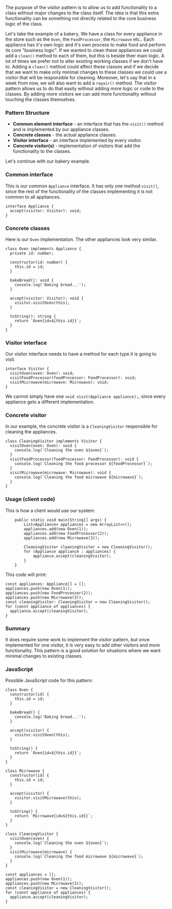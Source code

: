The purpose of the visitor pattern is to allow us to add functionality to a class without major changes to the class itself.
The idea is that this extra functionality can be something not directly related to the core business logic of the class.

Let's take the example of a bakery,
We have a class for every appliance in the store such as the `Oven`, the `FoodProcessor`, the `Microwave` etc..
Each appliance has it's own logic and it's own process to make food and perform its core "business logic".
If we wanted to clean these appliances we could add a `clean()` method to each of them, but this is beside their main logic.
A lot of times we prefer not to alter existing working classes if we don't have to.
Adding a `clean()` method could affect these classes and if we decide that we want to make only minimal changes to these classes we could use a visitor that will be responsible for cleaning.
Moreover, let's say that in a week from now, we will also want to add a `repair()` method.
The visitor pattern allows us to do that easily without adding more logic or code to the classes.
By adding more visitors we can add more functionality without touching the classes themselves.

### Pattern Structure
- **Common element interface** - an interface that has the `visit()` method and is implemented by our appliance classes.
- **Concrete classes** - the actual appliance classes.
- **Visitor interface** - an interface implemented by every visitor.
- **Concrete visitor(s)** - implementation of visitors that add the functionality to the classes.

Let's continue with our bakery example.

### Common interface
This is our common `Appliance` interface.
It has only one method `visit()`, since the rest of the functionality of the classes implementing it is not common to all appliances.
```
interface Appliance {
  accept(visitor: Visitor): void;
}
```
### Concrete classes
Here is our `Oven` implementation.
The other appliances look very similar.
```
class Oven implements Appliance {
  private id: number;

  constructor(id: number) {
    this.id = id;
  }

  bakeBread(): void {
    console.log('Baking bread...');
  }

  accept(visitor: Visitor): void {
    visitor.visitOven(this);
  }

  toString(): string {
    return `Oven{id=${this.id}}`;
  }
}
```
### Visitor interface
Our visitor interface needs to have a method for each type it is going to visit.
```
interface Visitor {
  visitOven(oven: Oven): void;
  visitFoodProcessor(foodProcessor: FoodProcessor): void;
  visitMicrowave(microwave: Microwave): void;
}
```
We cannot simply have one `void visit(Appliance appliance);`, since every appliance gets a different implementation.
### Concrete visitor
In our example, the concrete visitor is a `CleaningVisitor` responsible for cleaning the appliances.
```
class CleaningVisitor implements Visitor {
  visitOven(oven: Oven): void {
    console.log(`Cleaning the oven ${oven}`);
  }
  visitFoodProcessor(foodProcessor: FoodProcessor): void {
    console.log(`Cleaning the food processor ${foodProcessor}`);
  }
  visitMicrowave(microwave: Microwave): void {
    console.log(`Cleaning the food microwave ${microwave}`);
  }
}
```

### Usage (client code)
This is how a client would use our system:
```
    public static void main(String[] args) {
        List<Appliance> appliances = new ArrayList<>();
        appliances.add(new Oven(1));
        appliances.add(new FoodProcessor(2));
        appliances.add(new Microwave(3));

        CleaningVisitor cleaningVisitor = new CleaningVisitor();
        for (Appliance appliance : appliances) {
            appliance.accept(cleaningVisitor);
        }
    }
```
This code will print:
```
const appliances: Appliance[] = [];
appliances.push(new Oven(1));
appliances.push(new FoodProcessor(2));
appliances.push(new Microwave(3));
const cleaningVisitor: CleaningVisitor = new CleaningVisitor();
for (const appliance of appliances) {
  appliance.accept(cleaningVisitor);
}
```
### Summary
It does require some work to implement the visitor pattern, but once implemented for one visitor, it is very easy to add other visitors and more functionality.
This pattern is a good solution for situations where we want minimal changes to existing classes.
### JavaScript
Possible JavaScript code for this pattern:
```
class Oven {
  constructor(id) {
    this.id = id;
  }

  bakeBread() {
    console.log('Baking bread...');
  }

  accept(visitor) {
    visitor.visitOven(this);
  }

  toString() {
    return `Oven{id=${this.id}}`;
  }
}

class Microwave {
  constructor(id) {
    this.id = id;
  }

  accept(visitor) {
    visitor.visitMicrowave(this);
  }

  toString() {
    return `Microwave{id=${this.id}}`;
  }
}

class CleaningVisitor {
  visitOven(oven) {
    console.log(`Cleaning the oven ${oven}`);
  }
  visitMicrowave(microwave) {
    console.log(`Cleaning the food microwave ${microwave}`);
  }
}

const appliances = [];
appliances.push(new Oven(1));
appliances.push(new Microwave(3));
const cleaningVisitor = new CleaningVisitor();
for (const appliance of appliances) {
  appliance.accept(cleaningVisitor);
}
```